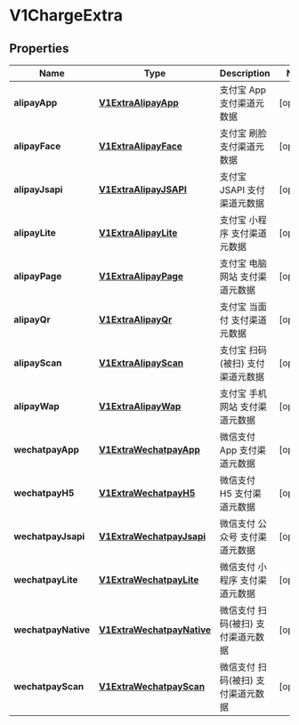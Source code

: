 
# V1ChargeExtra

## Properties
Name | Type | Description | Notes
------------ | ------------- | ------------- | -------------
**alipayApp** | [**V1ExtraAlipayApp**](V1ExtraAlipayApp.md) | 支付宝 App 支付渠道元数据 |  [optional]
**alipayFace** | [**V1ExtraAlipayFace**](V1ExtraAlipayFace.md) | 支付宝 刷脸 支付渠道元数据 |  [optional]
**alipayJsapi** | [**V1ExtraAlipayJSAPI**](V1ExtraAlipayJSAPI.md) | 支付宝 JSAPI 支付渠道元数据 |  [optional]
**alipayLite** | [**V1ExtraAlipayLite**](V1ExtraAlipayLite.md) | 支付宝 小程序 支付渠道元数据 |  [optional]
**alipayPage** | [**V1ExtraAlipayPage**](V1ExtraAlipayPage.md) | 支付宝 电脑网站 支付渠道元数据 |  [optional]
**alipayQr** | [**V1ExtraAlipayQr**](V1ExtraAlipayQr.md) | 支付宝 当面付 支付渠道元数据 |  [optional]
**alipayScan** | [**V1ExtraAlipayScan**](V1ExtraAlipayScan.md) | 支付宝 扫码(被扫) 支付渠道元数据 |  [optional]
**alipayWap** | [**V1ExtraAlipayWap**](V1ExtraAlipayWap.md) | 支付宝 手机网站 支付渠道元数据 |  [optional]
**wechatpayApp** | [**V1ExtraWechatpayApp**](V1ExtraWechatpayApp.md) | 微信支付 App 支付渠道元数据 |  [optional]
**wechatpayH5** | [**V1ExtraWechatpayH5**](V1ExtraWechatpayH5.md) | 微信支付 H5 支付渠道元数据 |  [optional]
**wechatpayJsapi** | [**V1ExtraWechatpayJsapi**](V1ExtraWechatpayJsapi.md) | 微信支付 公众号 支付渠道元数据 |  [optional]
**wechatpayLite** | [**V1ExtraWechatpayLite**](V1ExtraWechatpayLite.md) | 微信支付 小程序 支付渠道元数据 |  [optional]
**wechatpayNative** | [**V1ExtraWechatpayNative**](V1ExtraWechatpayNative.md) | 微信支付 扫码(被扫) 支付渠道元数据 |  [optional]
**wechatpayScan** | [**V1ExtraWechatpayScan**](V1ExtraWechatpayScan.md) | 微信支付 扫码(被扫) 支付渠道元数据 |  [optional]



